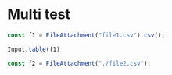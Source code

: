 # Multi test

```js
const f1 = FileAttachment("file1.csv").csv();
```

```js
Input.table(f1)
```

```js
const f2 = FileAttachment("./file2.csv");
```

